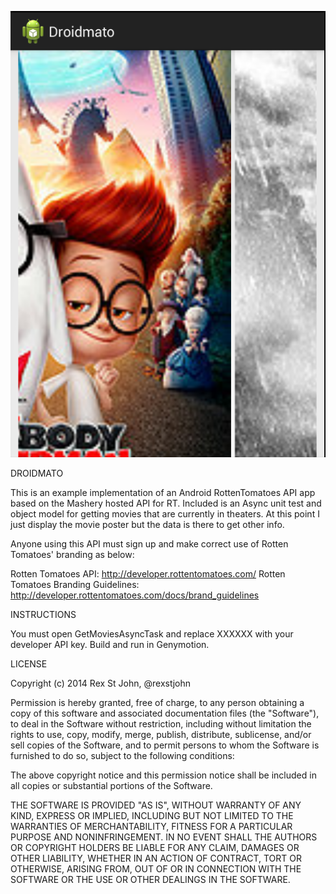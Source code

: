 <p align="center"><img src="example.png" alt="DroidMato Example"/></p>

DROIDMATO

This is an example implementation of an Android RottenTomatoes API app based on the Mashery hosted API for RT.
Included is an Async unit test and object model for getting movies that are currently in theaters. At this point I just display the movie poster but the data is there to get other info. 

Anyone using this API must sign up and make correct use of Rotten Tomatoes' branding as below:

Rotten Tomatoes API: http://developer.rottentomatoes.com/
Rotten Tomatoes Branding Guidelines: http://developer.rottentomatoes.com/docs/brand_guidelines

INSTRUCTIONS

You must open GetMoviesAsyncTask and replace XXXXXX with your developer API key. Build and run in Genymotion.

LICENSE

Copyright (c) 2014 Rex St John, @rexstjohn

Permission is hereby granted, free of charge, to any person obtaining a copy of this software and associated documentation files (the "Software"), to deal in the Software without restriction, including without limitation the rights to use, copy, modify, merge, publish, distribute, sublicense, and/or sell copies of the Software, and to permit persons to whom the Software is furnished to do so, subject to the following conditions:

The above copyright notice and this permission notice shall be included in all copies or substantial portions of the Software.

THE SOFTWARE IS PROVIDED "AS IS", WITHOUT WARRANTY OF ANY KIND, EXPRESS OR IMPLIED, INCLUDING BUT NOT LIMITED TO THE WARRANTIES OF MERCHANTABILITY, FITNESS FOR A PARTICULAR PURPOSE AND NONINFRINGEMENT. IN NO EVENT SHALL THE AUTHORS OR COPYRIGHT HOLDERS BE LIABLE FOR ANY CLAIM, DAMAGES OR OTHER LIABILITY, WHETHER IN AN ACTION OF CONTRACT, TORT OR OTHERWISE, ARISING FROM, OUT OF OR IN CONNECTION WITH THE SOFTWARE OR THE USE OR OTHER DEALINGS IN THE SOFTWARE.
